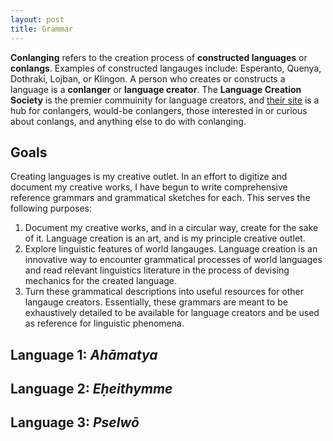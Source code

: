 ```yaml
---
layout: post
title: Grammar
---
```


**Conlanging** refers to the creation process of **constructed languages** or **conlangs**. Examples of constructed langauges include: Esperanto, Quenya, Dothraki, Lojban, or Klingon. A person who creates or constructs a language is a **conlanger** or **language creator**. The **Language Creation Society** is the premier commuinity for language creators, and [their site](https://conlang.org/) is a hub for conlangers, would-be conlangers, those interested in or curious about conlangs, and anything else to do with conlanging.

## Goals

Creating languages is my creative outlet. In an effort to digitize and document my creative works, I have begun to write comprehensive reference grammars and grammatical sketches for each. This serves the following purposes:

1. Document my creative works, and in a circular way, create for the sake of it. Language creation is an art, and is my principle creative outlet.
2. Explore linguistic features of world langauges. Language creation is an innovative way to encounter grammatical processes of world languages and read relevant linguistics literature in the process of devising mechanics for the created language.
3. Turn these grammatical descriptions into useful resources for other langauge creators. Essentially, these grammars are meant to be exhaustively detailed to be available for language creators and be used as reference for linguistic phenomena.

## Language 1: _Ahāmatya_

## Language 2: _Eḥeithymme_

## Language 3: _Pselwō_
